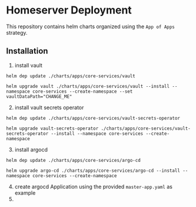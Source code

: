 # Homeserver Deployment
This repository contains helm charts organized using the `App of Apps` strategy.

## Installation

1. install vault 

```
helm dep update ./charts/apps/core-services/vault

helm upgrade vault ./charts/apps/core-services/vault --install --namespace core-services --create-namespace --set vaultDataPath="CHANGE_ME"
```

2. install vault secrets operator
   
```
helm dep update ./charts/apps/core-services/vault-secrets-operator

helm upgrade vault-secrets-operator ./charts/apps/core-services/vault-secrets-operator --install --namespace core-services --create-namespace
```

3. install argocd
   
```
helm dep update ./charts/apps/core-services/argo-cd

helm upgrade argo-cd ./charts/apps/core-services/argo-cd --install --namespace core-services --create-namespace
```

4. create argocd Application using the provided `master-app.yaml` as example
5. 
